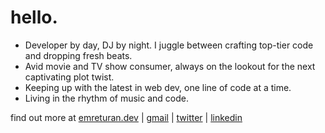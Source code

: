 # hello. 

* Developer by day, DJ by night. I juggle between crafting top-tier code and dropping fresh beats.
* Avid movie and TV show consumer, always on the lookout for the next captivating plot twist.
* Keeping up with the latest in web dev, one line of code at a time.
* Living in the rhythm of music and code.

find out more at [emreturan.dev](https://emreturan.dev) | [gmail](mailto:itsemreturan@gmail.com) | [twitter](https://twitter.com/EmreTuran_) | [linkedin](https://www.linkedin.com/in/emre-turan/)


